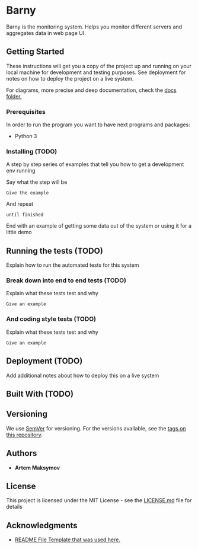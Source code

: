 # Barny

Barny is the monitoring system.
Helps you monitor different servers and aggregates data in web page UI.

## Getting Started

These instructions will get you a copy of the project up and running on your local machine for development and testing purposes. See deployment for notes on how to deploy the project on a live system.

For diagrams, more precise and deep documentation, check the [docs folder.](./docs)

### Prerequisites

In order to run the program you want to have next programs and packages:

- Python 3

### Installing (TODO)

A step by step series of examples that tell you how to get a development env running

Say what the step will be

```
Give the example
```

And repeat

```
until finished
```

End with an example of getting some data out of the system or using it for a little demo

## Running the tests (TODO)

Explain how to run the automated tests for this system

### Break down into end to end tests (TODO)

Explain what these tests test and why

```
Give an example
```

### And coding style tests (TODO)

Explain what these tests test and why

```
Give an example
```

## Deployment (TODO)

Add additional notes about how to deploy this on a live system

## Built With (TODO)

## Versioning

We use [SemVer](http://semver.org/) for versioning. For the versions available, see the [tags on this repository](https://github.com/your/project/tags). 

## Authors

* **Artem Maksymov**

## License

This project is licensed under the MIT License - see the [LICENSE.md](LICENSE.md) file for details

## Acknowledgments

* [README File Template that was used here.](https://gist.github.com/DomPizzie/7a5ff55ffa9081f2de27c315f5018afc)
